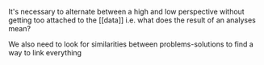 It's necessary to alternate between a high and low perspective without getting too attached to the [[data]] i.e. what does the result of an analyses mean?

We also need to look for similarities between problems-solutions to find a way to link everything
